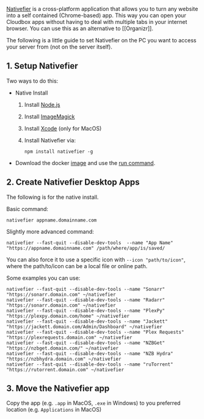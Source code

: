 [Nativefier](https://github.com/jiahaog/nativefier#nativefier) is a cross-platform application that allows you to turn any website into a self contained (Chrome-based) app. This way you can open your Cloudbox apps without having to deal with multiple tabs in your internet browser. You can use this as an alternative to [[Organizr]]. 


The following is a little guide to set Nativefier on the PC you want to access your server from (not on the server itself).


## 1. Setup Nativefier

Two ways to do this:

* Native Install

   1. Install [Node.js](https://nodejs.org/en/download/current)

   1. Install [ImageMagick](https://www.imagemagick.org/script/download.php)

   1. Install [Xcode](https://developer.apple.com/xcode) (only for MacOS)

   1. Install Nativefier via:

      ```
      npm install nativefier -g
      ```
* Download the docker [image](https://hub.docker.com/r/jiahaog/nativefier/) and use the [run command](https://github.com/jiahaog/nativefier#docker-image).

## 2. Create Nativefier Desktop Apps

The following is for the native install.

Basic command:

```
nativefier appname.domainname.com
```

Slightly more advanced command:
```
nativefier --fast-quit --disable-dev-tools  --name "App Name" "https://appname.domainname.com" /path/where/app/is/saved/
```

You can also force it to use a specific icon with `--icon "path/to/icon"`, where the path/to/icon can be a local file or online path.


Some examples you can use:

```
nativefier --fast-quit --disable-dev-tools --name "Sonarr" "https://sonarr.domain.com" ~/nativefier
nativefier --fast-quit --disable-dev-tools --name "Radarr" "https://sonarr.domain.com" ~/nativefier
nativefier --fast-quit --disable-dev-tools --name "PlexPy" "https://plexpy.domain.com/home" ~/nativefier 
nativefier --fast-quit --disable-dev-tools --name "Jackett" "https://jackett.domain.com/Admin/Dashboard" ~/nativefier 
nativefier --fast-quit --disable-dev-tools --name "Plex Requests" "https://plexrequests.domain.com" ~/nativefier
nativefier --fast-quit --disable-dev-tools --name "NZBGet" "https://nzbget.domain.com/" ~/nativefier
nativefier --fast-quit --disable-dev-tools --name "NZB Hydra" "https://nzbhydra.domain.com" ~/nativefier
nativefier --fast-quit --disable-dev-tools --name "ruTorrent" "https://rutorrent.domain.com" ~/nativefier

```

## 3. Move the Nativefier app 

Copy the app (e.g.  `.app` in MacOS, `.exe` in Windows) to you preferred location (e.g. `Applications` in MacOS)





